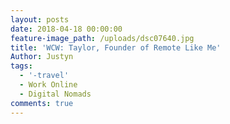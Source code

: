 ```yaml
---
layout: posts
date: 2018-04-18 00:00:00
feature-image_path: /uploads/dsc07640.jpg
title: 'WCW: Taylor, Founder of Remote Like Me'
Author: Justyn
tags:
  - '-travel'
  - Work Online
  - Digital Nomads
comments: true
---
```


